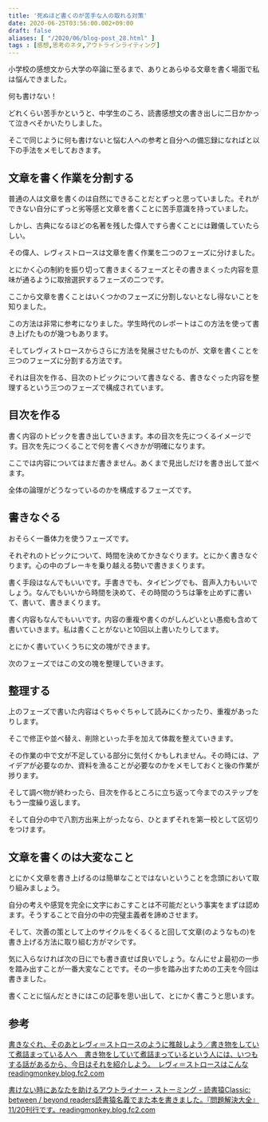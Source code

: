 ```yaml
---
title: '死ぬほど書くのが苦手な人の取れる対策'
date: 2020-06-25T03:56:00.002+09:00
draft: false
aliases: [ "/2020/06/blog-post_28.html" ]
tags : [感想,思考のネタ,アウトラインライティング]
---
```


小学校の感想文から大学の卒論に至るまで、ありとあらゆる文章を書く場面で私は悩んできました。

何も書けない！

どれくらい苦手かというと、中学生のころ、読書感想文の書き出しに二日かかって泣きべそかいたりしました。

そこで同じように何も書けないと悩む人への参考と自分への備忘録になればと以下の手法をメモしておきます。

## 文章を書く作業を分割する

普通の人は文章を書くのは自然にできることだとずっと思っていました。それができない自分にずっと劣等感と文章を書くことに苦手意識を持っていました。

しかし、古典になるほどの名著を残した偉人ですら書くことには難儀していたらしい。

その偉人、レヴィストロースは文章を書く作業を二つのフェーズに分けました。

とにかく心の制約を振り切って書きまくるフェーズとその書きまくった内容を意味が通るように取捨選択するフェーズの二つです。

ここから文章を書くことはいくつかのフェーズに分割しないとなし得ないことを知りました。

この方法は非常に参考になりました。学生時代のレポートはこの方法を使って書き上げたものが幾つもあります。

そしてレヴィストロースからさらに方法を発展させたものが、文章を書くことを三つのフェーズに分割する方法です。

それは目次を作る、目次のトピックについて書きなぐる、書きなぐった内容を整理するという三つのフェーズで構成されています。

## 目次を作る

書く内容のトピックを書き出していきます。本の目次を先につくるイメージです。目次を先につくることで何を書くべきかが明確になります。

ここでは内容についてはまだ書きません。あくまで見出しだけを書き出して並べます。

全体の論理がどうなっているのかを構成するフェーズです。

## 書きなぐる

おそらく一番体力を使うフェーズです。

それぞれのトピックについて、時間を決めてかきなぐります。とにかく書きなぐります。心の中のブレーキを乗り越える勢いで書きまくります。

書く手段はなんでもいいです。手書きでも、タイピングでも、音声入力もいいでしょう。なんでもいいから時間を決めて、その時間のうちは筆を止めずに書いて、書いて、書きまくります。

書く内容もなんでもいいです。内容の重複や書くのがしんどいとい愚痴も含めて書いていきます。私は書くことがないと10回以上書いたりしてます。

とにかく書いていくうちに文の塊ができます。

次のフェーズではこの文の塊を整理していきます。

## 整理する

上のフェーズで書いた内容はぐちゃぐちゃして読みにくかったり、重複があったりします。

そこで修正や並べ替え、削除といった手を加えて体裁を整えていきます。

その作業の中で文が不足している部分に気付くかもしれません。その時には、アイデアが必要なのか、資料を漁ることが必要なのかをメモしておくと後の作業が捗ります。

そして調べ物が終わったら、目次を作るところに立ち返って今までのステップをもう一度繰り返します。

そして自分の中で八割方出来上がったなら、ひとまずそれを第一校として区切りをつけます。

## 文章を書くのは大変なこと

とにかく文章を書き上げるのは簡単なことではないということを念頭において取り組みましょう。

自分の考えや感覚を完全に文字におこすことは不可能だという事実をまずは認めます。そうすることで自分の中の完璧主義者を諦めさせます。

そして、次善の策として上のサイクルをくるくると回して文章(のようなもの)を書き上げる方法に取り組む方がマシです。

気に入らなければ次の日にでも書き直せば良いでしょう。なんにせよ最初の一歩を踏み出すことが一番大変なことです。その一歩を踏み出すための工夫を今回は書きました。

書くことに悩んだときにはこの記事を思い出して、とにかく書こうと思います。

## 参考

[書きなぐれ、そのあとレヴィ＝ストロースのように推敲しよう／書き物をしていて煮詰まっている人へ　書き物をしていて煮詰まっているという人には、いつもする話があるから、今日はそれを紹介しよう。　レヴィ＝ストロースはこんなreadingmonkey.blog.fc2.com](https://readingmonkey.blog.fc2.com/blog-entry-461.html)[](https://readingmonkey.blog.fc2.com/blog-entry-461.html)

[書けない時にあなたを助けるアウトライナー・ストーミング - 読書猿Classic: between / beyond readers読書猿名義でまた本を書きました。『問題解決大全』 11/20刊行です。readingmonkey.blog.fc2.com](https://readingmonkey.blog.fc2.com/blog-entry-456.html?sp)